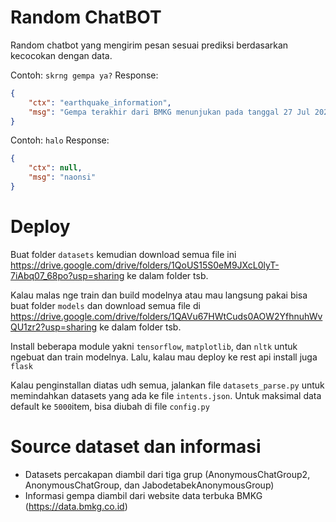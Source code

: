 # Random ChatBOT
Random chatbot yang mengirim pesan sesuai prediksi berdasarkan kecocokan dengan data.

Contoh: `skrng gempa ya?`
Response: 

```json
{
    "ctx": "earthquake_information",
    "msg": "Gempa terakhir dari BMKG menunjukan pada tanggal 27 Jul 2021, pukul 23:21:48 WIB terjadi gempa bumi bermagnitudo 5.2 pada kedalaman 10 km. Di Pusat gempa berada di laut 95 km Tenggara Pacitan dan III-IV Pacitan, III Nganjuk, III Karangkates, III Blitar, III Trenggalek, III Tulungagung, II Kepanjen, II Gunung Kidul, II Kendal, II Madiun, berpotensi \"Gempa ini dirasakan untuk diteruskan pada masyarakat\"\nGoogle Map: https://www.google.com/maps/search/?api=1&query=8.99 LS,111.40 BT\nShakemap: https://data.bmkg.go.id/DataMKG/TEWS/20210727232148.mmi.jpg"
}
```

Contoh: `halo`
Response:

```json
{
    "ctx": null,
    "msg": "naonsi"
}
```

# Deploy
Buat folder `datasets` kemudian download semua file ini https://drive.google.com/drive/folders/1QoUS15S0eM9JXcL0lyT-7iAbq07_68po?usp=sharing ke dalam folder tsb.

Kalau malas nge train dan build modelnya atau mau langsung pakai bisa buat folder `models` dan download semua file di https://drive.google.com/drive/folders/1QAVu67HWtCuds0AOW2YfhnuhWvQU1zr2?usp=sharing ke dalam folder tsb.

Install beberapa module yakni `tensorflow`, `matplotlib`, dan `nltk` untuk ngebuat dan train modelnya.
Lalu, kalau mau deploy ke rest api install juga `flask`

Kalau penginstallan diatas udh semua, jalankan file `datasets_parse.py` untuk memindahkan datasets yang ada ke file `intents.json`. Untuk maksimal data default ke `5000`item, bisa diubah di file `config.py`

# Source dataset dan informasi

- Datasets percakapan diambil dari tiga grup (AnonymousChatGroup2, AnonymousChatGroup, dan JabodetabekAnonymousGroup)
- Informasi gempa diambil dari website data terbuka BMKG (https://data.bmkg.co.id)
